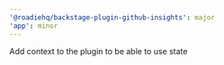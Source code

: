 ```yaml
---
'@roadiehq/backstage-plugin-github-insights': major
'app': minor
---
```


Add context to the plugin to be able to use state
